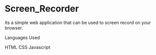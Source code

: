 # Screen_Recorder

Its a simple web application that can be used to screen record on your browser.


Languages Used

HTML 
CSS
Javascript

